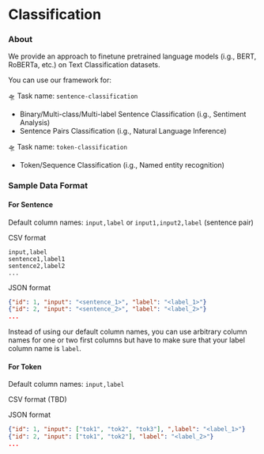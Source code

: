 # Classification

### About

We provide an approach to finetune pretrained language models (i.g., BERT, RoBERTa, etc.) on
Text Classification datasets.

You can use our framework for:

🛸 Task name: `sentence-classification`
  - Binary/Multi-class/Multi-label Sentence Classification (i.g., Sentiment Analysis)
  - Sentence Pairs Classification (i.g., Natural Language Inference)

🛸 Task name: `token-classification`
  - Token/Sequence Classification (i.g., Named entity recognition)

### Sample Data Format

#### For Sentence
Default column names: `input,label` or `input1,input2,label` (sentence pair)


CSV format
```
input,label
sentence1,label1
sentence2,label2
...
```

JSON format
```json lines
{"id": 1, "input": "<sentence_1>", "label": "<label_1>"}
{"id": 2, "input": "<sentence_2>", "label": "<label_2>"}
...
```

Instead of using our default column names, you can use arbitrary column names for one or two first columns but have to make sure that
your label column name is `label`.

#### For Token
Default column names: `input,label`


CSV format (TBD)

JSON format
```json lines
{"id": 1, "input": ["tok1", "tok2", "tok3"], ",label": "<label_1>"}
{"id": 2, "input": ["tok1", "tok2"], "label": "<label_2>"}
...
```
